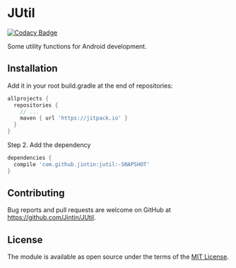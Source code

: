 # JUtil

[![Codacy Badge](https://api.codacy.com/project/badge/Grade/7ca9707bc7d34c40bb32074e4d3b7fce)](https://app.codacy.com/app/Jintin/JUtil?utm_source=github.com&utm_medium=referral&utm_content=Jintin/JUtil&utm_campaign=badger)

Some utility functions for Android development.

## Installation

Add it in your root build.gradle at the end of repositories:
```groovy
allprojects {
  repositories {
    // ...
    maven { url 'https://jitpack.io' }
  }
}
```
Step 2. Add the dependency
```groovy
dependencies {
  compile 'com.github.jintin:jutil:-SNAPSHOT'
}
```

## Contributing

Bug reports and pull requests are welcome on GitHub at <https://github.com/Jintin/JUtil>.

## License

The module is available as open source under the terms of the [MIT License](http://opensource.org/licenses/MIT).